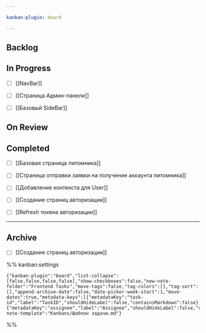 ```yaml
---

kanban-plugin: board

---
```


## Backlog



## In Progress

- [ ] [[NavBar]]
- [ ] [[Страница Админ-панели]]
- [ ] [[Базовый SideBar]]


## On Review



## Completed

- [ ] [[Базовая страница питомника]]
- [ ] [[Страница отправки заявки на получение аккаунта питомника]]
- [ ] [[Добавление контекста для User]]
- [ ] [[Создание страниц авторизации]]
- [ ] [[Refresh токена авторизации]]


***

## Archive

- [ ] [[Создание страниц авторизации]]

%% kanban:settings
```
{"kanban-plugin":"board","list-collapse":[false,false,false,false],"show-checkboxes":false,"new-note-folder":"Frontend Tasks","move-tags":false,"tag-colors":[],"tag-sort":[],"append-archive-date":false,"date-picker-week-start":1,"move-dates":true,"metadata-keys":[{"metadataKey":"task-id","label":"TaskID","shouldHideLabel":false,"containsMarkdown":false},{"metadataKey":"assignee","label":"Assignee","shouldHideLabel":false,"containsMarkdown":false}],"new-note-template":"Kanbans/Шаблон задачи.md"}
```
%%